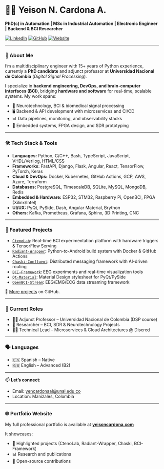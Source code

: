 # 👨‍💻 Yeison N. Cardona A.
**PhD(c) in Automation | MSc in Industrial Automation | Electronic Engineer | Backend & BCI Researcher**

[![LinkedIn](https://img.shields.io/badge/LinkedIn-Profile-blue?logo=linkedin)](https://linkedin.com/in/yeisoncardona)
[![GitHub](https://img.shields.io/badge/GitHub-%40YeisonCardona-black?logo=github)](https://github.com/YeisonCardona)
[![Website](https://img.shields.io/badge/DunderLab-Organization-darkgreen)](https://github.com/DunderLab)

---

### 🧠 About Me

I’m a multidisciplinary engineer with 15+ years of Python experience, currently a **PhD candidate** and adjunct professor at **Universidad Nacional de Colombia** (*Digital Signal Processing*).  

I specialize in **backend engineering, DevOps, and brain-computer interfaces (BCI)**, bridging **hardware and software** for real-time, scalable systems. My work spans:

- 🧠 Neurotechnology, BCI & biomedical signal processing  
- 🖥️ Backend & API development with microservices and CI/CD  
- 📊 Data pipelines, monitoring, and observability stacks  
- 📡 Embedded systems, FPGA design, and SDR prototyping  

---

### 🛠️ Tech Stack & Tools

- **Languages:** Python, C/C++, Bash, TypeScript, JavaScript, VHDL/Verilog, HTML/CSS  
- **Frameworks:** FastAPI, Django, Flask, Angular, React, TensorFlow, PyTorch, Keras  
- **Cloud & DevOps:** Docker, Kubernetes, GitHub Actions, GCP, AWS, Azure, Terraform  
- **Databases:** PostgreSQL, TimescaleDB, SQLite, MySQL, MongoDB, Redis  
- **Embedded & Hardware:** ESP32, STM32, Raspberry Pi, OpenBCI, FPGA (Xilinx/Intel)  
- **UI/UX:** PyQt, PySide, Dash, Angular Material, Brython  
- **Others:** Kafka, Prometheus, Grafana, Sphinx, 3D Printing, CNC  

---

### 🚀 Featured Projects

- [`CtenoLab`](https://cteno.dunderlab.com): Real-time BCI experimentation platform with hardware triggers & TensorFlow Serving  
- [`Radiant-Wrapper`](https://github.com/dunderlab/radiant-wrapper): Python-to-Android build system with Docker & GitHub Actions  
- [`Chaski-Confluent`](https://chaski.dunderlab.com): Distributed messaging framework with AI-driven routing  
- [`BCI-Framework`](https://github.com/UN-GCPDS/bci-framework): EEG experiments and real-time visualization tools  
- [`Qt-Material`](https://github.com/UN-GCPDS/qt-material): Material Design stylesheet for PyQt/PySide  
- [`OpenBCI-Stream`](https://github.com/UN-GCPDS/openbci-stream): EEG/EMG/ECG data streaming framework  

📂 [More projects](https://github.com/YeisonCardona?tab=repositories) on GitHub.

---

### 📍 Current Roles

- 🧑‍🏫 Adjunct Professor – Universidad Nacional de Colombia (DSP course)  
- 🧠 Researcher – BCI, SDR & Neurotechnology Projects  
- 🧑‍💻 Technical Lead – Microservices & Cloud Architectures @ Disered  

---

### 🗣️ Languages
- 🇪🇸 Spanish – Native  
- 🇬🇧 English – Advanced (B2)  

---

📫 **Let’s connect:**  
- Email: [yencardonaal@unal.edu.co](mailto:yencardonaal@unal.edu.co)  
- Location: Manizales, Colombia  

---

### 🌐 Portfolio Website

My full professional portfolio is available at **[yeisoncardona.com](https://yeisoncardona.com)**  

It showcases:
- 🚀 Highlighted projects (CtenoLab, Radiant-Wrapper, Chaski, BCI-Framework)  
- 📊 Research and publications  
- 📂 Open-source contributions  
